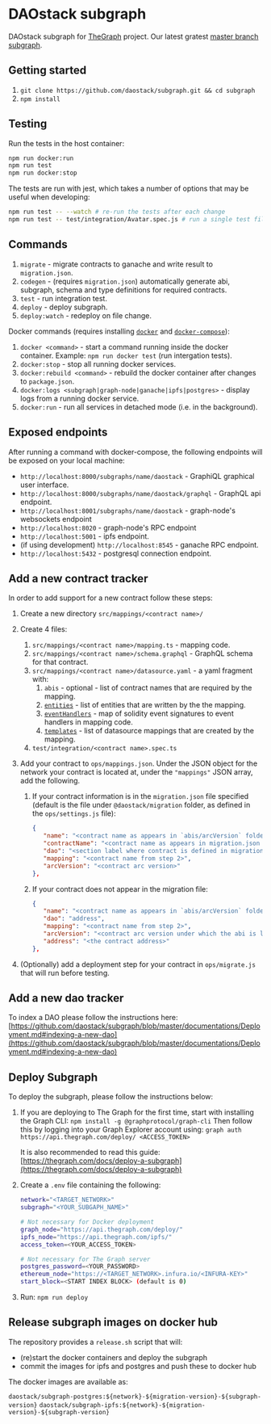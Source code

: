 # DAOstack subgraph

DAOstack subgraph for [TheGraph](https://thegraph.com/) project.
Our latest gratest [master branch subgraph](https://thegraph.com/explorer/subgraph/daostack/master).

## Getting started

1. `git clone https://github.com/daostack/subgraph.git && cd subgraph`
2. `npm install`

## Testing

Run the tests in the host container:

```sh
npm run docker:run
npm run test
npm run docker:stop
```

The tests are run with jest, which takes a number of options that may be useful when developing:

```sh
npm run test -- --watch # re-run the tests after each change
npm run test -- test/integration/Avatar.spec.js # run a single test file
```

## Commands

1. `migrate` - migrate contracts to ganache and write result to `migration.json`.
2. `codegen` - (requires `migration.json`) automatically generate abi, subgraph, schema and type definitions for
   required contracts.
3. `test` - run integration test.
4. `deploy` - deploy subgraph.
5. `deploy:watch` - redeploy on file change.

Docker commands (requires installing [`docker`](https://docs.docker.com/v17.12/install/) and
[`docker-compose`](https://docs.docker.com/compose/install/)):

1. `docker <command>` - start a command running inside the docker container. Example: `npm run docker test` (run
   intergation tests).
2. `docker:stop` - stop all running docker services.
3. `docker:rebuild <command>` - rebuild the docker container after changes to `package.json`.
4. `docker:logs <subgraph|graph-node|ganache|ipfs|postgres>` - display logs from a running docker service.
5. `docker:run` - run all services in detached mode (i.e. in the background).

## Exposed endpoints

After running a command with docker-compose, the following endpoints will be exposed on your local machine:

- `http://localhost:8000/subgraphs/name/daostack` - GraphiQL graphical user interface.
- `http://localhost:8000/subgraphs/name/daostack/graphql` - GraphQL api endpoint.
- `http://localhost:8001/subgraphs/name/daostack` - graph-node's websockets endpoint
- `http://localhost:8020` - graph-node's RPC endpoint
- `http://localhost:5001` - ipfs endpoint.
- (if using development) `http://localhost:8545` - ganache RPC endpoint.
- `http://localhost:5432` - postgresql connection endpoint.

## Add a new contract tracker

In order to add support for a new contract follow these steps:

1. Create a new directory `src/mappings/<contract name>/`
2. Create 4 files:

   1. `src/mappings/<contract name>/mapping.ts` - mapping code.
   2. `src/mappings/<contract name>/schema.graphql` - GraphQL schema for that contract.
   3. `src/mappings/<contract name>/datasource.yaml` - a yaml fragment with:
      1. `abis` - optional - list of contract names that are required by the mapping.
      2. [`entities`](https://github.com/graphprotocol/graph-node/blob/master/docs/subgraph-manifest.md#1521-ethereum-events-mapping) -
         list of entities that are written by the the mapping.
      3. [`eventHandlers`](https://github.com/graphprotocol/graph-node/blob/master/docs/subgraph-manifest.md#1522-eventhandler) -
         map of solidity event signatures to event handlers in mapping code.
      4. [`templates`]([https://](https://github.com/graphprotocol/graph-node/blob/master/docs/subgraph-manifest.md#17-dynamicdatasource)) - list of datasource mappings that are created by the mapping.
   4. `test/integration/<contract name>.spec.ts`

3. Add your contract to `ops/mappings.json`. Under the JSON object for the network your contract is located at, under the `"mappings"` JSON array, add the following.

   1. If your contract information is in the `migration.json` file specified (default is the file under `@daostack/migration` folder, as defined in the `ops/settings.js` file):

      ```json
      {
         "name": "<contract name as appears in `abis/arcVersion` folder>",
         "contractName": "<contract name as appears in migration.json file>",
         "dao": "<section label where contract is defined in migration.json file (base/ dao/ test/ organs)>",
         "mapping": "<contract name from step 2>",
         "arcVersion": "<contract arc version>"
      },
      ```

   2. If your contract does not appear in the migration file:

      ```json
      {
         "name": "<contract name as appears in `abis/arcVersion` folder>",
         "dao": "address",
         "mapping": "<contract name from step 2>",
         "arcVersion": "<contract arc version under which the abi is located in the `abis` folder>",
         "address": "<the contract address>"
      },
      ```

4. (Optionally) add a deployment step for your contract in `ops/migrate.js` that will run before testing.

## Add a new dao tracker

To index a DAO please follow the instructions here: [https://github.com/daostack/subgraph/blob/master/documentations/Deployment.md#indexing-a-new-dao](https://github.com/daostack/subgraph/blob/master/documentations/Deployment.md#indexing-a-new-dao)

## Deploy Subgraph

To deploy the subgraph, please follow the instructions below:

1. If you are deploying to The Graph for the first time, start with installing the Graph CLI:
`npm install -g @graphprotocol/graph-cli`
Then follow this by logging into your Graph Explorer account using:
`graph auth https://api.thegraph.com/deploy/ <ACCESS_TOKEN>`

   It is also recommended to read this guide: [https://thegraph.com/docs/deploy-a-subgraph](https://thegraph.com/docs/deploy-a-subgraph)

2. Create a `.env` file containing the following:

   ```bash
   network="<TARGET_NETWORK>"
   subgraph="<YOUR_SUBGAPH_NAME>"

   # Not necessary for Docker deployment
   graph_node="https://api.thegraph.com/deploy/"
   ipfs_node="https://api.thegraph.com/ipfs/"
   access_token=<YOUR_ACCESS_TOKEN>

   # Not necessary for The Graph server
   postgres_password=<YOUR_PASSWORD>
   ethereum_node="https://<TARGET_NETWORK>.infura.io/<INFURA-KEY>"
   start_block=<START INDEX BLOCK> (default is 0)
   ```

3. Run: ``npm run deploy``

## Release subgraph images on docker hub

The repository provides a `release.sh` script that will:

- (re)start the docker containers and deploy the subgraph
- commit the images for ipfs and postgres and push these to docker hub

The docker images are available as:

`daostack/subgraph-postgres:${network}-${migration-version}-${subgraph-version}`
`daostack/subgraph-ipfs:${network}-${migration-version}-${subgraph-version}`
